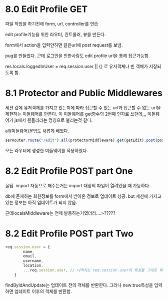 # 8.0 Edit Profile GET

파일 작업을 하기전에 form, url, controller를 연습

edit profile기능을 위한 라우터, 컨트롤러, 뷰를 만든다.

form에서 action을 입력안하면 같은url에 post request를 보냄.

pug를 만들었다.
근데 로그인을 안한사람도 edit profile url을 통해 접근가능함.

res.locals.loggedInUser = req.session.user || {}
로 유저객체나 빈 객체가 저장되도록 함.

# 8.1 Protector and Public Middlewares
세션 값에 유저객체를 가지고 있는지에 따라
접근할 수 있는 url과 접근할 수 없는 url을 제한하는
미들웨어를 만든다.
이 미들웨어를 get함수의 2번째 인자로 쓰던데,,,
미들웨어가 js에서 핸들러라는 명칭으로 불리는것 같다.

all(미들웨어)문법도 새롭게 배웠다.
```javascript
serRouter.route("/edit").all(protectorMiddleware).get(getEdit).post(postEdit);
```

모든 라우터에 생성한 미들웨어를 적용하였다.

# 8.2 Edit Profile POST part One

꿀팁. import 자동으로 해주는거는 import 대상의 파일이 열려있을 때 가능하다.

db에 존재하는 회원정보를 form에서 받아온 정보로 업데이트 성공.
but 세션에 가지고 있는 정보는 아직 업데이트가 되지 않음.

근데localsMiddleware는 언제 발동하는거였더라....>?????

# 8.2 Edit Profile POST part Two

```javascript
req.session.user = {
		name,
		email,
		username,
		location,
		...req.session.user, // 나머지는 req.session.user의 특성들 그대로 복사한다는 뜻!
	}
```
findByIdAndUpdate는 업데이트 전의 객체를 반환한다.
그러나 new:true특성을 입력하면 업데이트 이후의 객체를 반환함.
